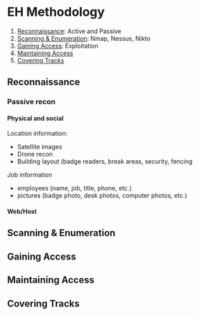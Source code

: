 # EH Methodology
1. [Reconnaissance](#reconnaissance): Active and Passive
2. [Scanning & Enumeration](#scanning--enumeration): Nmap, Nessus, Nikto
3. [Gaining Access](#gaining-access): Exploitation
4. [Maintaining Access](#maintaining-access)
5. [Covering Tracks](#covering-tracks)

## Reconnaissance
### Passive recon
#### Physical and social
Location information:
- Satellite images
- Drone recon
- Building layout (badge readers, break areas, security, fencing

Job information
- employees (name, job, title, phone, etc.)
- pictures (badge photo, desk photos, computer photos, etc.)

#### Web/Host

## Scanning & Enumeration
## Gaining Access
## Maintaining Access
## Covering Tracks
<!--stackedit_data:
eyJoaXN0b3J5IjpbMjExOTA1NTExOSwtNTMzNzI2ODUxLDE0ND
QxNjY5MjUsMTI5MTc5MjY0NV19
-->